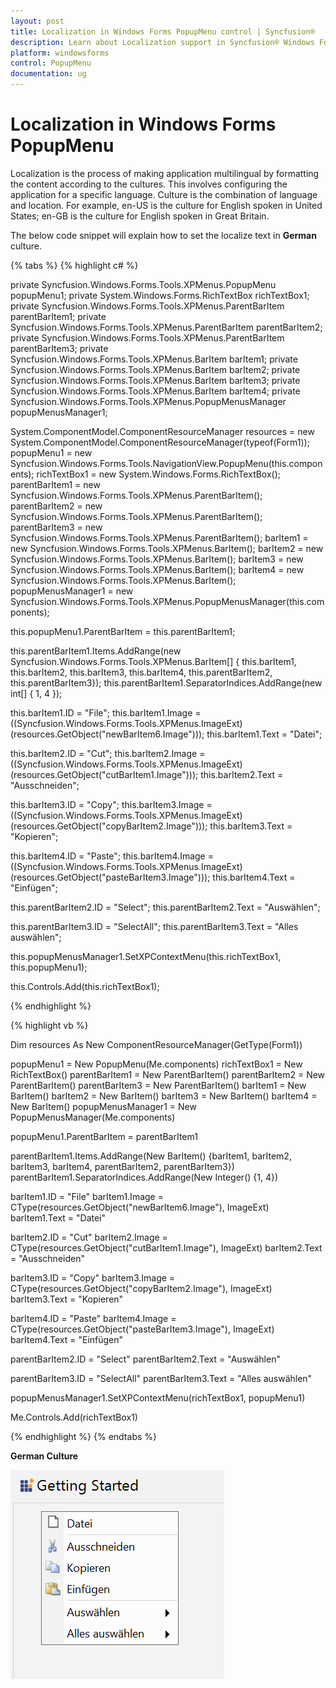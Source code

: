 ```yaml
---
layout: post
title: Localization in Windows Forms PopupMenu control | Syncfusion®
description: Learn about Localization support in Syncfusion® Windows Forms PopupMenu control, its elements and more details.
platform: windowsforms
control: PopupMenu
documentation: ug
---
```


# Localization in Windows Forms PopupMenu

Localization is the process of making application multilingual by formatting the content according to the cultures. This involves configuring the application for a specific language. Culture is the combination of language and location. For example, en-US is the culture for English spoken in United States; en-GB is the culture for English spoken in Great Britain.


The below code snippet will explain how to set the localize text in **German** culture.

{% tabs %}
{% highlight c# %}

private Syncfusion.Windows.Forms.Tools.XPMenus.PopupMenu popupMenu1;
private System.Windows.Forms.RichTextBox richTextBox1;
private Syncfusion.Windows.Forms.Tools.XPMenus.ParentBarItem parentBarItem1;
private Syncfusion.Windows.Forms.Tools.XPMenus.ParentBarItem parentBarItem2;
private Syncfusion.Windows.Forms.Tools.XPMenus.ParentBarItem parentBarItem3;
private Syncfusion.Windows.Forms.Tools.XPMenus.BarItem barItem1;
private Syncfusion.Windows.Forms.Tools.XPMenus.BarItem barItem2;
private Syncfusion.Windows.Forms.Tools.XPMenus.BarItem barItem3;
private Syncfusion.Windows.Forms.Tools.XPMenus.BarItem barItem4;
private Syncfusion.Windows.Forms.Tools.XPMenus.PopupMenusManager popupMenusManager1;

System.ComponentModel.ComponentResourceManager resources = new System.ComponentModel.ComponentResourceManager(typeof(Form1));
popupMenu1 = new Syncfusion.Windows.Forms.Tools.NavigationView.PopupMenu(this.components);
richTextBox1 = new System.Windows.Forms.RichTextBox();
parentBarItem1 = new Syncfusion.Windows.Forms.Tools.XPMenus.ParentBarItem();
parentBarItem2 = new Syncfusion.Windows.Forms.Tools.XPMenus.ParentBarItem();
parentBarItem3 = new Syncfusion.Windows.Forms.Tools.XPMenus.ParentBarItem();
barItem1 = new Syncfusion.Windows.Forms.Tools.XPMenus.BarItem();
barItem2 = new Syncfusion.Windows.Forms.Tools.XPMenus.BarItem();
barItem3 = new Syncfusion.Windows.Forms.Tools.XPMenus.BarItem();
barItem4 = new Syncfusion.Windows.Forms.Tools.XPMenus.BarItem();
popupMenusManager1 = new Syncfusion.Windows.Forms.Tools.XPMenus.PopupMenusManager(this.components);

this.popupMenu1.ParentBarItem = this.parentBarItem1;

this.parentBarItem1.Items.AddRange(new Syncfusion.Windows.Forms.Tools.XPMenus.BarItem[] {
    this.barItem1,
    this.barItem2,
    this.barItem3,
    this.barItem4,
    this.parentBarItem2,
    this.parentBarItem3});
    this.parentBarItem1.SeparatorIndices.AddRange(new int[] { 1, 4 });

this.barItem1.ID = "File";
this.barItem1.Image = ((Syncfusion.Windows.Forms.Tools.XPMenus.ImageExt)(resources.GetObject("newBarItem6.Image")));
this.barItem1.Text = "Datei";

this.barItem2.ID = "Cut";
this.barItem2.Image = ((Syncfusion.Windows.Forms.Tools.XPMenus.ImageExt)(resources.GetObject("cutBarItem1.Image")));
this.barItem2.Text = "Ausschneiden";

this.barItem3.ID = "Copy";
this.barItem3.Image = ((Syncfusion.Windows.Forms.Tools.XPMenus.ImageExt)(resources.GetObject("copyBarItem2.Image")));
this.barItem3.Text = "Kopieren";

this.barItem4.ID = "Paste";
this.barItem4.Image = ((Syncfusion.Windows.Forms.Tools.XPMenus.ImageExt)(resources.GetObject("pasteBarItem3.Image")));
this.barItem4.Text = "Einfügen";

this.parentBarItem2.ID = "Select";
this.parentBarItem2.Text = "Auswählen";

this.parentBarItem3.ID = "SelectAll";
this.parentBarItem3.Text = "Alles auswählen";

this.popupMenusManager1.SetXPContextMenu(this.richTextBox1, this.popupMenu1);

this.Controls.Add(this.richTextBox1);

{% endhighlight %}

{% highlight vb %}

Dim resources As New ComponentResourceManager(GetType(Form1))

popupMenu1 = New PopupMenu(Me.components)
richTextBox1 = New RichTextBox()
parentBarItem1 = New ParentBarItem()
parentBarItem2 = New ParentBarItem()
parentBarItem3 = New ParentBarItem()
barItem1 = New BarItem()
barItem2 = New BarItem()
barItem3 = New BarItem()
barItem4 = New BarItem()
popupMenusManager1 = New PopupMenusManager(Me.components)

popupMenu1.ParentBarItem = parentBarItem1

parentBarItem1.Items.AddRange(New BarItem() {barItem1, barItem2, barItem3, barItem4, parentBarItem2, parentBarItem3})
parentBarItem1.SeparatorIndices.AddRange(New Integer() {1, 4})

barItem1.ID = "File"
barItem1.Image = CType(resources.GetObject("newBarItem6.Image"), ImageExt)
barItem1.Text = "Datei"

barItem2.ID = "Cut"
barItem2.Image = CType(resources.GetObject("cutBarItem1.Image"), ImageExt)
barItem2.Text = "Ausschneiden"

barItem3.ID = "Copy"
barItem3.Image = CType(resources.GetObject("copyBarItem2.Image"), ImageExt)
barItem3.Text = "Kopieren"

barItem4.ID = "Paste"
barItem4.Image = CType(resources.GetObject("pasteBarItem3.Image"), ImageExt)
barItem4.Text = "Einfügen"

parentBarItem2.ID = "Select"
parentBarItem2.Text = "Auswählen"

parentBarItem3.ID = "SelectAll"
parentBarItem3.Text = "Alles auswählen"

popupMenusManager1.SetXPContextMenu(richTextBox1, popupMenu1)

Me.Controls.Add(richTextBox1)

{% endhighlight %}
{% endtabs %}

**German Culture**

![German Culture](Localization_Images/GE.png)
